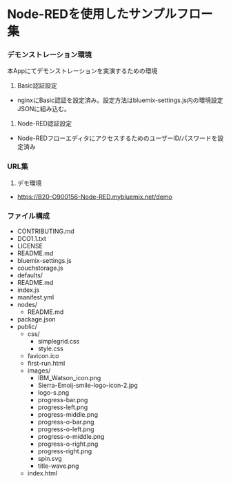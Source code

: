 Node-REDを使用したサンプルフロー集
====================================

### デモンストレーション環境

本Appにてデモンストレーションを実演するための環境

1. Basic認証設定
 - nginxにBasic認証を設定済み。設定方法はbluemix-settings.js内の環境設定JSONに組み込む。
1. Node-RED認証設定
 - Node-REDフローエディタにアクセスするためのユーザーID/パスワードを設定済み

### URL集
1. デモ環境
 - https://B20-O900156-Node-RED.mybluemix.net/demo

### ファイル構成
- CONTRIBUTING.md
- DCO1.1.txt
- LICENSE
- README.md
- bluemix-settings.js
- couchstorage.js
- defaults/
 - README.md
- index.js
- manifest.yml
- nodes/
  - README.md
- package.json
- public/
  - css/
    - simplegrid.css
    - style.css
  - favicon.ico
  - first-run.html
  - images/
    - IBM_Watson_icon.png
    - Sierra-Emoij-smile-logo-icon-2.jpg
    - logo-s.png
    - progress-bar.png
    - progress-left.png
    - progress-middle.png
    - progress-o-bar.png
    - progress-o-left.png
    - progress-o-middle.png
    - progress-o-right.png
    - progress-right.png
    - spin.svg
    - title-wave.png
  - index.html
